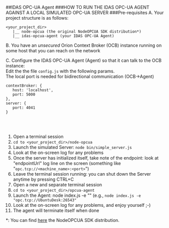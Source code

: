 ##IDAS OPC-UA Agent
###HOW TO RUN THE IDAS OPC-UA AGENT AGAINST A LOCAL SIMULATED OPC-UA SERVER
###Pre-requisites
A. Your project structure is as follows: <br/>
```
<your_project_dir>
   |__ node-opcua (the original NodeOPCUA SDK distribution*)
   |__ idas-opcua-agent (your IDAS OPC-UA Agent)
```

B. You have an _unsecured_ Orion Context Broker (OCB) instance running on some host that you can reach on the network<br/>

C. Configure the IDAS OPC-UA Agent (Agent) so that it can talk to the OCB instance:<br/>
Edit the the file ```config.js``` with the following params.<br/>
The local port is needed for bidirectional communication (OCB->Agent)<br/>
 ```
 contextBroker: {
    host: 'localhost', 
    port: 5000
},
server: {
    port: 4041
}
```
<br/>
<br/>

1. Open a terminal session
2. ```cd to <your_project_dir>/node-opcua```
3. Launch the simulated Server: ```node bin/simple_server.js```
4. Look at the on-screen log for any problems 
5. Once the server has initialized itself, take note of the endpoint: look at "endpointUrl" log line on the screen (something like "```opc.tcp://<machine_name>:<port>```")
6. Leave the terminal session running: you can shut down the Server anytime by pressing CTRL+C
7. Open a new and separate terminal session
8. ```cd to <your_project_dir>/opcua-agent```
9. Launch the Agent: node index.js -e "<endpointUrl>" (e.g., ```node index.js -e "opc.tcp://UbuntuDesk:26543"```
10. Look at the on-screen log for any problems, and enjoy yourself ;-)
11. The agent will terminate itself when done

*: You can find [here](http://node-opcua.github.io/) the NodeOPCUA SDK distribution.